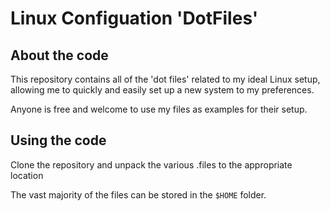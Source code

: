 Linux Configuation 'DotFiles'
============================
About the code
--------------
This repository contains all of the 'dot files' related to my 
ideal Linux setup, allowing me to quickly and easily set up a 
new system to my preferences.

Anyone is free and welcome to use my files as examples for their setup.

Using the code
--------------
Clone the repository and unpack the various .files to the appropriate location

The vast majority of the files can be stored in the `$HOME` folder.
